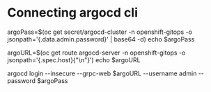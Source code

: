 # Connecting argocd cli

argoPass=$(oc get secret/argocd-cluster -n openshift-gitops -o jsonpath='{.data.admin\.password}' | base64 -d)
echo $argoPass

argoURL=$(oc get route argocd-server -n openshift-gitops -o jsonpath='{.spec.host}{"\n"}')
echo $argoURL

argocd login --insecure --grpc-web $argoURL  --username admin --password $argoPass